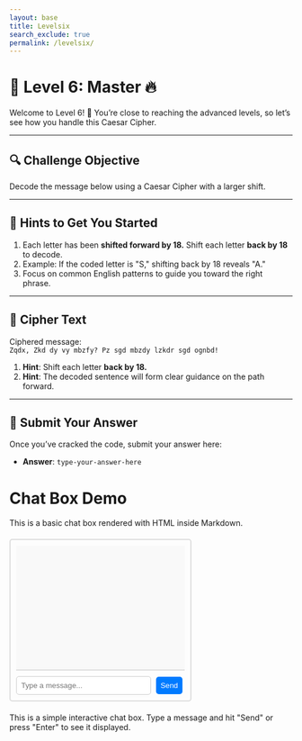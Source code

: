 ```yaml
---
layout: base 
title: Levelsix
search_exclude: true
permalink: /levelsix/
---
```


# 🔐 **Level 6: Master 🔥**

Welcome to Level 6! 🧩 You’re close to reaching the advanced levels, so let’s see how you handle this Caesar Cipher.

---

## 🔍 **Challenge Objective**

Decode the message below using a Caesar Cipher with a larger shift.

---

## 🧩 **Hints to Get You Started**

1. Each letter has been **shifted forward by 18.** Shift each letter **back by 18** to decode.
2. Example: If the coded letter is "S," shifting back by 18 reveals "A."
3. Focus on common English patterns to guide you toward the right phrase.

---

## 🔢 **Cipher Text**

Ciphered message:  
`Zqdx, Zkd dy vy mbzfy? Pz sgd mbzdy lzkdr sgd ognbd!`

1. **Hint**: Shift each letter **back by 18.**
2. **Hint**: The decoded sentence will form clear guidance on the path forward.

---

## 📝 **Submit Your Answer**

Once you’ve cracked the code, submit your answer here:


- **Answer**: `type-your-answer-here`







# Chat Box Demo

This is a basic chat box rendered with HTML inside Markdown.

<div id="chat-container" style="width: 300px; margin: 20px 0; border: 2px solid #ddd; border-radius: 5px; padding: 10px; font-family: Arial, sans-serif;">
  <div id="chat-box" style="height: 200px; overflow-y: scroll; border-bottom: 2px solid #ddd; margin-bottom: 10px; padding: 10px; background-color: #f9f9f9;">
    <div id="chat-messages"></div>
  </div>
  <input type="text" id="chat-input" placeholder="Type a message..." style="width: calc(100% - 60px); padding: 8px; margin-right: 5px; border: 1px solid #ccc; border-radius: 5px;" />
  <button id="send-button" style="padding: 8px; background-color: #007bff; color: white; border: none; border-radius: 5px;">Send</button>
</div>

<script>
  const chatMessages = document.getElementById('chat-messages');
  const chatInput = document.getElementById('chat-input');
  const sendButton = document.getElementById('send-button');
  const feedback = document.getElementById('feedback');
  const correctAnswer = 'Hold, Now do you follow? It’s the right path for the code!';
  let attemptsLeft = 3;
  let isLocked = false;

  function addMessage(text, className) {
    const messageElement = document.createElement('div');
    messageElement.className = className;
    messageElement.textContent = text;
    messageElement.style.margin = '5px 0';
    messageElement.style.padding = '5px';
    messageElement.style.borderRadius = '5px';
    messageElement.style.backgroundColor = className === 'user-message' ? 'black' : 'red';
    chatMessages.appendChild(messageElement);
    chatMessages.scrollTop = chatMessages.scrollHeight;
  }

  function addCorrectMessage(text, className) {
    const messageElement = document.createElement('div');
    messageElement.className = className;
    messageElement.textContent = text;
    messageElement.style.margin = '5px 0';
    messageElement.style.padding = '5px';
    messageElement.style.borderRadius = '5px';
    messageElement.style.backgroundColor = className === 'user-message' ? 'black' : 'green';
    chatMessages.appendChild(messageElement);
    chatMessages.scrollTop = chatMessages.scrollHeight;
  }

  function submitAnswer() {
    if (isLocked) return;

    const userAnswer = chatInput.value.trim();
    if (userAnswer === '') return;

    addMessage(`Your answer is: ${userAnswer}`, 'user-message');

    if (userAnswer === correctAnswer) {
      addCorrectMessage("Correct answer! Now you can move on!", 'bot-message');
      showNextLevelButton();
    } else {
      attemptsLeft--;
      addMessage(`Incorrect. Attempts left: ${attemptsLeft}`, 'bot-message');

      if (attemptsLeft <= 0) {
        isLocked = true;
        showRetryButton();
      }
    }
    chatInput.value = '';
  }

  function showRetryButton() {
    feedback.innerHTML = '<button class="button retry" onclick="retry()">Retry Level Six</button>';
  }

  function showNextLevelButton() {
    feedback.innerHTML = '<button class="button next-level" onclick="nextLevel()">Next Level</button>';
  }

  function retry() {
    window.location.href = '/flocker_frontend/levelsix/';
  }

  function nextLevel() {
    window.location.href = '/flocker_frontend/levelseven/'; 
  }
  
  sendButton.addEventListener('click', submitAnswer);
  chatInput.addEventListener('keypress', (e) => {
    if (e.key === 'Enter') submitAnswer();
  });
</script>

<!-- Buttons Styling for Retry and Next Level -->
<style>
  .button {
    padding: 12px 24px;
    color: white;
    font-weight: bold;
    font-size: 16px;
    border: none;
    border-radius: 8px;
    cursor: pointer;
    margin-top: 10px;
    transition: transform 0.2s, box-shadow 0.2s;
  }
  .retry {
    background-color: #ff4c4c;
    border: 2px solid #c80000;
  }
  .next-level {
    background-color: #4caf50;
    border: 2px solid #2e7d32;
    box-shadow: 0 4px 10px rgba(0, 150, 0, 0.3);
  }
  .button:hover {
    transform: scale(1.05);
  }
  .next-level:hover {
    background-color: #66bb6a;
    box-shadow: 0 6px 12px rgba(0, 180, 0, 0.4);
  }
</style>



This is a simple interactive chat box. Type a message and hit "Send" or press "Enter" to see it displayed.

